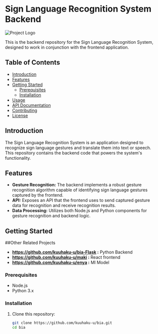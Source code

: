 # Sign Language Recognition System Backend

![Project Logo](link_to_your_logo.png) <!-- If you have a logo, include it here -->

This is the backend repository for the Sign Language Recognition System, designed to work in conjunction with the frontend application.

## Table of Contents

- [Introduction](#introduction)
- [Features](#features)
- [Getting Started](#getting-started)
  - [Prerequisites](#prerequisites)
  - [Installation](#installation)
- [Usage](#usage)
- [API Documentation](#api-documentation)
- [Contributing](#contributing)
- [License](#license)

## Introduction

The Sign Language Recognition System is an application designed to recognize sign language gestures and translate them into text or speech. This repository contains the backend code that powers the system's functionality.

## Features

- **Gesture Recognition:** The backend implements a robust gesture recognition algorithm capable of identifying sign language gestures captured by the frontend.
- **API:** Exposes an API that the frontend uses to send captured gesture data for recognition and receive recognition results.
- **Data Processing:** Utilizes both Node.js and Python components for gesture recognition and backend logic.

## Getting Started

##Other Related Projects
- **https://github.com/kuuhaku-u/bia-Flask :** Python Backend
- **https://github.com/kuuhaku-u/maki :** React frontend
- **https://github.com/kuuhaku-u/enya :** Ml Model

### Prerequisites

- Node.js
- Python 3.x

### Installation

1. Clone this repository:

   ```bash
   git clone https://github.com/kuuhaku-u/bia.git
   cd bia
